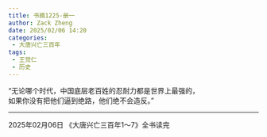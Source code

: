 ```yaml
---
title: 书摘1225-册一
author: Zack Zheng
date: 2025/02/06 14:20
categories:
 - 大唐兴亡三百年
tags:
 - 王觉仁
 - 历史
---
```



“无论哪个时代，中国底层老百姓的忍耐力都是世界上最强的，    
如果你没有把他们逼到绝路，他们绝不会造反。”         

----------------------------------------

2025年02月06日 《大唐兴亡三百年1～7》全书读完



